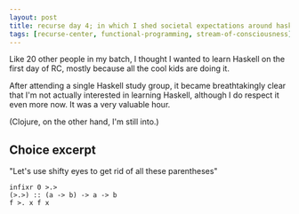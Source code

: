 ```yaml
---
layout: post
title: recurse day 4; in which I shed societal expectations around haskell
tags: [recurse-center, functional-programming, stream-of-consciousness]
---
```


Like 20 other people in my batch, I thought I wanted to learn Haskell on the first day of RC, mostly because all the cool kids are doing it.

After attending a single Haskell study group, it became breathtakingly clear that I'm not actually interested in learning Haskell, although I do respect it even more now. It was a very valuable hour.

(Clojure, on the other hand, I'm still into.)

## Choice excerpt

"Let's use shifty eyes to get rid of all these parentheses"

```
infixr 0 >.>
(>.>) :: (a -> b) -> a -> b
f >. x f x
```


